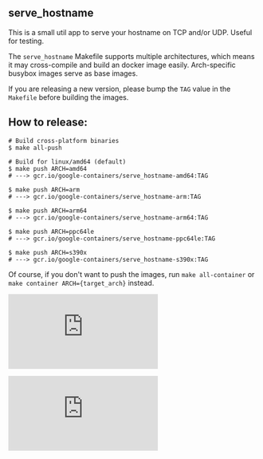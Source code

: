 ## serve_hostname

This is a small util app to serve your hostname on TCP and/or UDP.  Useful for testing.

The `serve_hostname` Makefile supports multiple architectures, which means it may cross-compile and build an docker image easily.
Arch-specific busybox images serve as base images.

If you are releasing a new version, please bump the `TAG` value in the `Makefile` before building the images.

## How to release:

```
# Build cross-platform binaries
$ make all-push

# Build for linux/amd64 (default)
$ make push ARCH=amd64
# ---> gcr.io/google-containers/serve_hostname-amd64:TAG

$ make push ARCH=arm
# ---> gcr.io/google-containers/serve_hostname-arm:TAG

$ make push ARCH=arm64
# ---> gcr.io/google-containers/serve_hostname-arm64:TAG

$ make push ARCH=ppc64le
# ---> gcr.io/google-containers/serve_hostname-ppc64le:TAG

$ make push ARCH=s390x
# ---> gcr.io/google-containers/serve_hostname-s390x:TAG
```

Of course, if you don't want to push the images, run `make all-container` or `make container ARCH={target_arch}` instead.


[![Analytics](https://kubernetes-site.appspot.com/UA-36037335-10/GitHub/contrib/for-demos/serve_hostname/README.md?pixel)]()


[![Analytics](https://kubernetes-site.appspot.com/UA-36037335-10/GitHub/test/images/serve_hostname/README.md?pixel)]()
